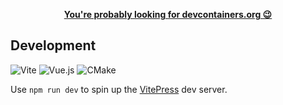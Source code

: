 <p align=center><b><a href="https://devcontainers.org/">You're probably looking for devcontainers.org 😉</a></b></p>

## Development

![Vite](https://img.shields.io/static/v1?style=for-the-badge&message=Vite&color=646CFF&logo=Vite&logoColor=FFFFFF&label=)
![Vue.js](https://img.shields.io/static/v1?style=for-the-badge&message=Vue.js&color=222222&logo=Vue.js&logoColor=4FC08D&label=)
![CMake](https://img.shields.io/static/v1?style=for-the-badge&message=CMake&color=064F8C&logo=CMake&logoColor=FFFFFF&label=)

Use `npm run dev` to spin up the [VitePress] dev server.

[vitepress]: https://vitepress.dev/
